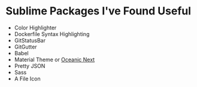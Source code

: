 # Sublime Packages I've Found Useful

* Color Highlighter
* Dockerfile Syntax Highlighting
* GitStatusBar
* GitGutter
* Babel
* Material Theme or [Oceanic Next](https://github.com/voronianski/oceanic-next-color-scheme)
* Pretty JSON
* Sass
* A File Icon
